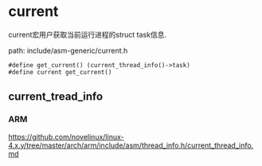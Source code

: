 current
========================================

current宏用户获取当前运行进程的struct task信息.

path: include/asm-generic/current.h
```
#define get_current() (current_thread_info()->task)
#define current get_current()
```

current_tread_info
----------------------------------------

### ARM

https://github.com/novelinux/linux-4.x.y/tree/master/arch/arm/include/asm/thread_info.h/current_thread_info.md
